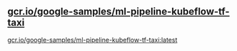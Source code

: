 
[gcr.io/google-samples/ml-pipeline-kubeflow-tf-taxi](https://hub.docker.com/r/anjia0532/google-samples.ml-pipeline-kubeflow-tf-taxi/tags/)
-----


[gcr.io/google-samples/ml-pipeline-kubeflow-tf-taxi:latest](https://hub.docker.com/r/anjia0532/google-samples.ml-pipeline-kubeflow-tf-taxi/tags/)


